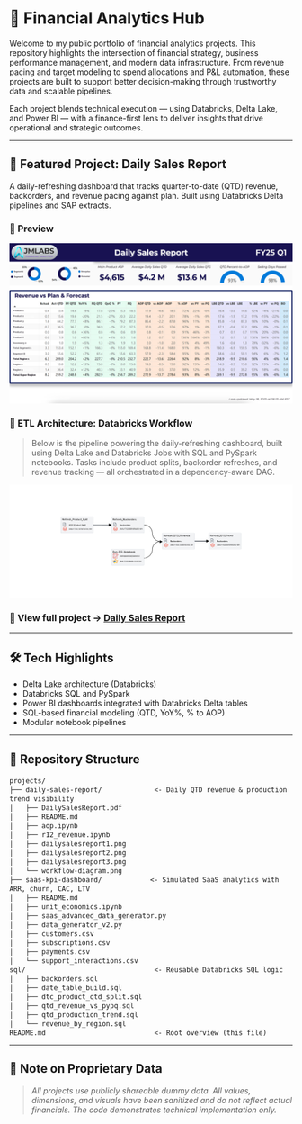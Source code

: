 # 💼 Financial Analytics Hub

Welcome to my public portfolio of financial analytics projects. This repository highlights the intersection of financial strategy, business performance management, and modern data infrastructure. From revenue pacing and target modeling to spend allocations and P&L automation, these projects are built to support better decision-making through trustworthy data and scalable pipelines.

Each project blends technical execution — using Databricks, Delta Lake, and Power BI — with a finance-first lens to deliver insights that drive operational and strategic outcomes.

---

## 🚀 Featured Project: Daily Sales Report

A daily-refreshing dashboard that tracks quarter-to-date (QTD) revenue, backorders, and revenue pacing against plan. Built using Databricks Delta pipelines and SAP extracts.

### 📸 Preview

![Daily Sales Report Page 1](projects/daily-sales-report/daily-sales-report-1.svg)

### 🔄 ETL Architecture: Databricks Workflow

> Below is the pipeline powering the daily-refreshing dashboard, built using Delta Lake and Databricks Jobs with SQL and PySpark notebooks. Tasks include product splits, backorder refreshes, and revenue tracking — all orchestrated in a dependency-aware DAG.

<div align="center">
  <img src="projects/daily-sales-report/workflow-diagram.svg" alt="Databricks Workflow Diagram" width="1000"/>
</div>

### 🔗 View full project → [Daily Sales Report](projects/daily-sales-report/README.md)

---

## 🛠️ Tech Highlights

* Delta Lake architecture (Databricks)
* Databricks SQL and PySpark
* Power BI dashboards integrated with Databricks Delta tables
* SQL-based financial modeling (QTD, YoY%, % to AOP)
* Modular notebook pipelines

---

## 📂 Repository Structure

```
projects/
├── daily-sales-report/             <- Daily QTD revenue & production trend visibility
│   ├── DailySalesReport.pdf
│   ├── README.md
│   ├── aop.ipynb
│   ├── r12_revenue.ipynb
│   ├── dailysalesreport1.png
│   ├── dailysalesreport2.png
│   ├── dailysalesreport3.png
│   └── workflow-diagram.png
├── saas-kpi-dashboard/            <- Simulated SaaS analytics with ARR, churn, CAC, LTV
│   ├── README.md
│   ├── unit_economics.ipynb
│   ├── saas_advanced_data_generator.py
│   ├── data_generator_v2.py
│   ├── customers.csv
│   ├── subscriptions.csv
│   ├── payments.csv
│   └── support_interactions.csv
sql/                                <- Reusable Databricks SQL logic
│   ├── backorders.sql
│   ├── date_table_build.sql
│   ├── dtc_product_qtd_split.sql
│   ├── qtd_revenue_vs_pypq.sql
│   ├── qtd_production_trend.sql
│   └── revenue_by_region.sql
README.md                           <- Root overview (this file)
```

---

## 🔐 Note on Proprietary Data

> *All projects use publicly shareable dummy data. All values, dimensions, and visuals have been sanitized and do not reflect actual financials. The code demonstrates technical implementation only.*

